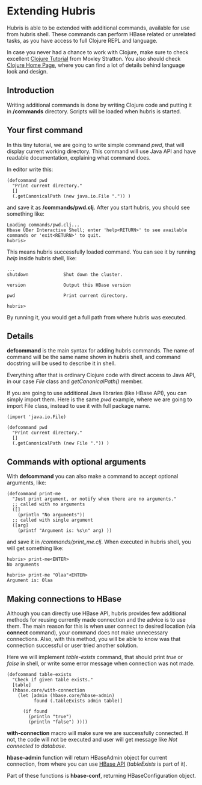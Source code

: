 # Extending Hubris

Hubris is able to be extended with additional commands, available for use from
hubris shell. These commands can perform HBase related or unrelated tasks, as you have
access to full Clojure REPL and language.

In case you never had a chance to work with Clojure, make sure to check excellent
[Clojure Tutorial](http://www.moxleystratton.com/article/clojure/for-non-lisp-programmers) from Moxley Stratton.
You also should check [Clojure Home Page](http://clojure.org), where you can find a lot of details behind language
look and design.

## Introduction

Writing additional commands is done by writing Clojure code and putting it in **<hubris-dir>/commands** directory. Scripts
will be loaded when hubris is started.

## Your first command

In this tiny tutorial, we are going to write simple command _pwd_, that will display current working directory. This command
will use Java API and have readable documentation, explaining what command does.

In editor write this:

    (defcommand pwd
      "Print current directory."
      []
      (.getCanonicalPath (new java.io.File ".")) )

and save it as **<hubris-dir>/commands/pwd.clj**. After you start hubris, you should see something like:

    Loading commands/pwd.clj...
    Hbase UBer Interactive Shell; enter 'help<RETURN>' to see available commands or 'exit<RETURN>' to quit.
    hubris> 

This means hubris successfully loaded command. You can see it by running _help_ inside hubris shell, like:

    ...
    shutdown             Shut down the cluster.

    version              Output this HBase version

    pwd                  Print current directory.

    hubris> 

By running it, you would get a full path from where hubris was executed.

## Details

**defcommand** is the main syntax for adding hubris commands. The name of command will be the same name shown in hubris
shell, and command docstring will be used to describe it in shell.

Everything after that is ordinary Clojure code with direct access to Java API, in our case _File_ class and _getCanonicalPath()_ member.

If you are going to use additional Java libraries (like HBase API), you can simply import them. Here is the same _pwd_ example, where 
we are going to import File class, instead to use it with full package name.

    (import 'java.io.File)

    (defcommand pwd
      "Print current directory."
      []
      (.getCanonicalPath (new File ".")) )

## Commands with optional arguments

With **defcommand** you can also make a command to accept optional arguments, like:

    (defcommand print-me
      "Just print argument, or notify when there are no arguments."
      ;; called with no arguments
      ([]
        (println "No arguments"))
      ;; called with single argument
      ([arg]
        (printf "Argument is: %s\n" arg) ))

and save it in _<hubris-dir>/commands/print_me.clj_. When executed in hubris shell, you will get something like:

    hubris> print-me<ENTER>
    No arguments

    hubris> print-me "Olaa"<ENTER>
    Argument is: Olaa

## Making connections to HBase

Although you can directly use HBase API, hubris provides few additional methods for reusing currently made connection and
the advice is to use them. The main reason for this is when user connect to desired location (via **connect** command), your
command does not make unnecessary connections. Also, with this method, you will be able to know was that connection successful
or user tried another solution.

Here we will implement _table-exists_ command, that should print _true_ or _false_ in shell, or write some error message when
connection was not made.

    (defcommand table-exists
      "Check if given table exists."
      [table]
      (hbase.core/with-connection
        (let [admin (hbase.core/hbase-admin)
              found (.tableExists admin table)]

          (if found
            (println "true")
            (println "false") ))))

**with-connection** macro will make sure we are successfully connected. If not, the code will not be executed and user
will get message like _Not connected to database_.

**hbase-admin** function will return HBaseAdmin object for current connection, from where you can use 
[HBase API](http://hbase.apache.org/docs/current/api/overview-summary.html) (_tableExists_ is part of it).

Part of these functions is **hbase-conf**, returning HBaseConfiguration object.
